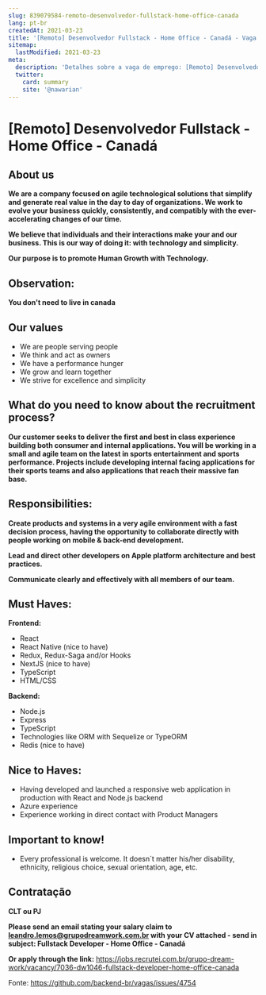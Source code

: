 ```yaml
---
slug: 839079584-remoto-desenvolvedor-fullstack-home-office-canada
lang: pt-br
createdAt: 2021-03-23
title: '[Remoto] Desenvolvedor Fullstack - Home Office - Canadá - Vaga de Emprego'
sitemap:
  lastModified: 2021-03-23
meta:
  description: 'Detalhes sobre a vaga de emprego: [Remoto] Desenvolvedor Fullstack - Home Office - Canadá'
  twitter:
    card: summary
    site: '@nawarian'
---
```


# [Remoto] Desenvolvedor Fullstack - Home Office - Canadá

## About us

**We are a company focused on agile technological solutions that simplify and generate real value in the day to day of organizations. We work to evolve your business quickly, consistently, and compatibly with the ever-accelerating changes of our time.**

**We believe that individuals and their interactions make your and our business. This is our way of doing it: with technology and simplicity.**

**Our purpose is to promote Human Growth with Technology.**

## Observation:
**You don't need to live in canada**

## Our values

- We are people serving people
- We think and act as owners
- We have a performance hunger
- We grow and learn together
- We strive for excellence and simplicity

## What do you need to know about the recruitment process?

**Our customer seeks to deliver the first and best in class experience building both consumer and internal applications. You will be working in a small and agile team on the latest in sports entertainment and sports performance. Projects include developing internal facing applications for their sports teams and also applications that reach their massive fan base.**

## Responsibilities:

**Create products and systems in a very agile environment with a fast decision process, having the opportunity to collaborate directly with people working on mobile & back-end development.**

**Lead and direct other developers on Apple platform architecture and best practices.**

**Communicate clearly and effectively with all members of our team.**

## Must Haves:

**Frontend:**

- React
- React Native (nice to have)
- Redux, Redux-Saga and/or Hooks
- NextJS (nice to have)
- TypeScript
- HTML/CSS

**Backend:**

- Node.js
- Express
- TypeScript
- Technologies like ORM with Sequelize or TypeORM
- Redis (nice to have)


## Nice to Haves:

- Having developed and launched a responsive web application in production with React and Node.js backend
- Azure experience
- Experience working in direct contact with Product Managers

## Important to know!

- Every professional is welcome. It doesn´t matter his/her disability, ethnicity, religious choice, sexual orientation, age, etc.  

## Contratação
**CLT ou PJ**

**Please send an email stating your salary claim to leandro.lemos@grupodreamwork.com.br with your CV attached - send in subject: Fullstack Developer - Home Office - Canadá**

**Or apply through the link:** https://jobs.recrutei.com.br/grupo-dream-work/vacancy/7036-dw1046-fullstack-developer-home-office-canada

Fonte: https://github.com/backend-br/vagas/issues/4754